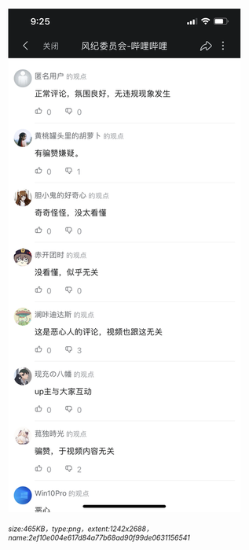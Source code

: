 ![](./2ef10e004e617d84a77b68ad90f99de0631156541.png)
###### size:465KB，type:png，extent:1242x2688，name:2ef10e004e617d84a77b68ad90f99de0631156541
